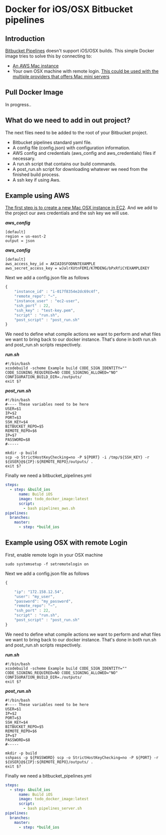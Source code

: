 # Docker for iOS/OSX Bitbucket pipelines

## Introduction
[Bitbucket Pipelines](https://bitbucket.org/product/en/features/pipelines) doesn't support iOS/OSX builds. This simple Docker image tries to solve this by connecting to:

- [An AWS Mac instance](https://aws.amazon.com/es/blogs/aws/new-use-mac-instances-to-build-test-macos-ios-ipados-tvos-and-watchos-apps/)
- Your own OSX machine with remote login. [This could be used with the multiple providers that offers Mac mini servers](https://www.datacenterknowledge.com/archives/2014/02/14/macminivault-expands-at-phoenix-nap)

## Pull Docker Image
In progress..

## What do we need to add in out project?
The next files need to be added to the root of your Bitbucket project.

- Bitbucket pipelines standard yaml file.
- A config file (config.json) with configuration information.
- AWS config and credentials (aws_config and aws_credentials) files if necessary.
- A run.sh script that contains our build commands.
- A post_run.sh script for downloading whatever we need from the finished build process.
- A ssh key if using Aws.

## Example using AWS

[The first step is to create a new Mac OSX instance in EC2](https://docs.aws.amazon.com/AWSEC2/latest/UserGuide/ec2-mac-instances.html). And we add to the project our aws credentials and the ssh key we will use.

***aws_config***
```
[default]
region = us-east-2
output = json
```

***aws_config***
```
[default]
aws_access_key_id = AKIAIOSFODNN7EXAMPLE
aws_secret_access_key = wJalrXUtnFEMI/K7MDENG/bPxRfiCYEXAMPLEKEY
```

Next we add a config.json file as follows
```javascript
{
    "instance_id" : "i-017f8354e2dc69c4f",
    "remote_repo": "~",
    "instance_user" : "ec2-user",
    "ssh_port" : 22,
    "ssh_key" : "test-key.pem",
    "script" : "run.sh",
    "post_script" : "post_run.sh"
}
```

We need to define what compile actions we want to perform and what files we want to bring back to our docker instance. That's done in both run.sh and post_run.sh scripts respectively.

***run.sh***
```shell
#!/bin/bash
xcodebuild -scheme Example build CODE_SIGN_IDENTITY="" CODE_SIGNING_REQUIRED=NO CODE_SIGNING_ALLOWED="NO" CONFIGURATION_BUILD_DIR=./outputs/
exit $?
```

***post_run.sh***
```shell
#!/bin/bash
#---- These variables need to be here
USER=$1
IP=$2
PORT=$3
SSH_KEY=$4
BITBUCKET_REPO=$5
REMOTE_REPO=$6
IP=$7
PASSWORD=$8
#-----

mkdir -p build
scp -o StrictHostKeyChecking=no -P ${PORT} -i /tmp/${SSH_KEY} -r ${USER}@${IP}:${REMOTE_REPO}/outputs/ .
exit $?
```

Finally we need a bitbucket_pipelines.yml
```yaml
steps:
  - step: &build_ios
      name: Build iOS
      image: todo_docker_image:latest
      script:
        - bash pipelines_aws.sh 
pipelines:
  branches:
    master:
      - step: *build_ios    
```

## Example using OSX with remote Login

First, enable remote login in your OSX machine

```shell
sudo systemsetup -f setremotelogin on
```

Next we add a config.json file as follows
```javascript
{

    "ip": "172.158.12.54",
    "user": "my_user",
    "password": "my_password",
    "remote_repo": "~",
    "ssh_port" : 22,
    "script" : "run.sh",
    "post_script" : "post_run.sh"
}
```
We need to define what compile actions we want to perform and what files we want to bring back to our docker instance. That's done in both run.sh and post_run.sh scripts respectively.

***run.sh***
```shell
#!/bin/bash
xcodebuild -scheme Example build CODE_SIGN_IDENTITY="" CODE_SIGNING_REQUIRED=NO CODE_SIGNING_ALLOWED="NO" CONFIGURATION_BUILD_DIR=./outputs/
exit $?
```

***post_run.sh***
```shell
#!/bin/bash
#---- These variables need to be here
USER=$1
IP=$2
PORT=$3
SSH_KEY=$4
BITBUCKET_REPO=$5
REMOTE_REPO=$6
IP=$7
PASSWORD=$8
#-----

mkdir -p build
sshpass -p ${PASSWORD} scp -o StrictHostKeyChecking=no -P ${PORT} -r ${USER}@${IP}:${REMOTE_REPO}/outputs/ .
exit $?
```
Finally we need a bitbucket_pipelines.yml
```yaml
steps:
  - step: &build_ios
      name: Build iOS
      image: todo_docker_image:latest
      script:
        - bash pipelines_server.sh 
pipelines:
  branches:
    master:
      - step: *build_ios    
```